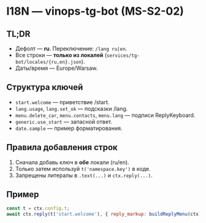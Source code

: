 # I18N — vinops-tg-bot (MS-S2-02)

## TL;DR
- Дефолт — **ru**. Переключение: `/lang ru|en`.
- Все строки — **только из локалей** (`services/tg-bot/locales/{ru,en}.json`).
- Даты/время — Europe/Warsaw.

## Структура ключей
- `start.welcome` — приветствие /start.
- `lang.usage`, `lang.set_ok` — подсказки /lang.
- `menu.delete_car`, `menu.contacts`, `menu.lang` — подписи ReplyKeyboard.
- `generic.use_start` — запасной ответ.
- `date.sample` — пример форматирования.

## Правила добавления строк
1) Сначала добавь ключ в **обе** локали (ru/en).  
2) Только затем используй `t('namespace.key')` в коде.  
3) Запрещены литералы в `.text(...)` и `ctx.reply(...)`.

## Пример
```js
const t = ctx.config.t;
await ctx.reply(t('start.welcome'), { reply_markup: buildReplyMenu(ctx) });

